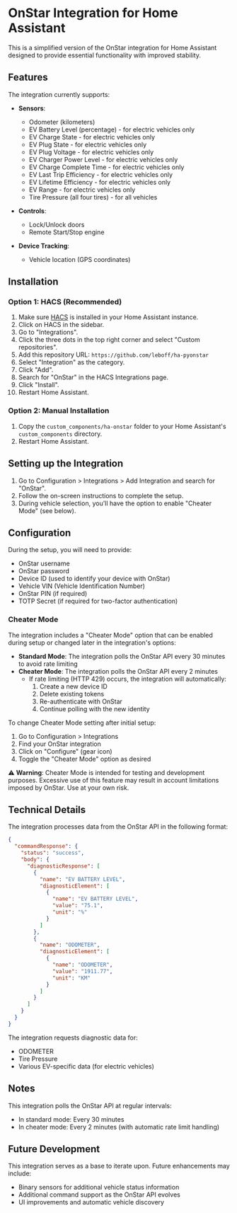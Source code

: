 # OnStar Integration for Home Assistant

This is a simplified version of the OnStar integration for Home Assistant designed to provide essential functionality with improved stability.

## Features

The integration currently supports:

- **Sensors**:
  - Odometer (kilometers)
  - EV Battery Level (percentage) - for electric vehicles only
  - EV Charge State - for electric vehicles only
  - EV Plug State - for electric vehicles only
  - EV Plug Voltage - for electric vehicles only
  - EV Charger Power Level - for electric vehicles only
  - EV Charge Complete Time - for electric vehicles only
  - EV Last Trip Efficiency - for electric vehicles only
  - EV Lifetime Efficiency - for electric vehicles only
  - EV Range - for electric vehicles only
  - Tire Pressure (all four tires) - for all vehicles

- **Controls**:
  - Lock/Unlock doors
  - Remote Start/Stop engine

- **Device Tracking**:
  - Vehicle location (GPS coordinates)

## Installation

### Option 1: HACS (Recommended)

1. Make sure [HACS](https://hacs.xyz/) is installed in your Home Assistant instance.
2. Click on HACS in the sidebar.
3. Go to "Integrations".
4. Click the three dots in the top right corner and select "Custom repositories".
5. Add this repository URL: `https://github.com/leboff/ha-pyonstar`
6. Select "Integration" as the category.
7. Click "Add".
8. Search for "OnStar" in the HACS Integrations page.
9. Click "Install".
10. Restart Home Assistant.

### Option 2: Manual Installation

1. Copy the `custom_components/ha-onstar` folder to your Home Assistant's `custom_components` directory.
2. Restart Home Assistant.

## Setting up the Integration

1. Go to Configuration > Integrations > Add Integration and search for "OnStar".
2. Follow the on-screen instructions to complete the setup.
3. During vehicle selection, you'll have the option to enable "Cheater Mode" (see below).

## Configuration

During the setup, you will need to provide:
- OnStar username
- OnStar password
- Device ID (used to identify your device with OnStar)
- Vehicle VIN (Vehicle Identification Number)
- OnStar PIN (if required)
- TOTP Secret (if required for two-factor authentication)

### Cheater Mode

The integration includes a "Cheater Mode" option that can be enabled during setup or changed later in the integration's options:

- **Standard Mode**: The integration polls the OnStar API every 30 minutes to avoid rate limiting
- **Cheater Mode**: The integration polls the OnStar API every 2 minutes
  - If rate limiting (HTTP 429) occurs, the integration will automatically:
    1. Create a new device ID
    2. Delete existing tokens
    3. Re-authenticate with OnStar
    4. Continue polling with the new identity

To change Cheater Mode setting after initial setup:
1. Go to Configuration > Integrations
2. Find your OnStar integration
3. Click on "Configure" (gear icon)
4. Toggle the "Cheater Mode" option as desired

⚠️ **Warning**: Cheater Mode is intended for testing and development purposes. Excessive use of this feature may result in account limitations imposed by OnStar. Use at your own risk.

## Technical Details

The integration processes data from the OnStar API in the following format:

```json
{
  "commandResponse": {
    "status": "success",
    "body": {
      "diagnosticResponse": [
        {
          "name": "EV BATTERY LEVEL",
          "diagnosticElement": [
            {
              "name": "EV BATTERY LEVEL",
              "value": "75.1",
              "unit": "%"
            }
          ]
        },
        {
          "name": "ODOMETER",
          "diagnosticElement": [
            {
              "name": "ODOMETER",
              "value": "1911.77",
              "unit": "KM"
            }
          ]
        }
      ]
    }
  }
}
```

The integration requests diagnostic data for:
- ODOMETER
- Tire Pressure
- Various EV-specific data (for electric vehicles)

## Notes

This integration polls the OnStar API at regular intervals:
- In standard mode: Every 30 minutes
- In cheater mode: Every 2 minutes (with automatic rate limit handling)

## Future Development

This integration serves as a base to iterate upon. Future enhancements may include:
- Binary sensors for additional vehicle status information
- Additional command support as the OnStar API evolves
- UI improvements and automatic vehicle discovery